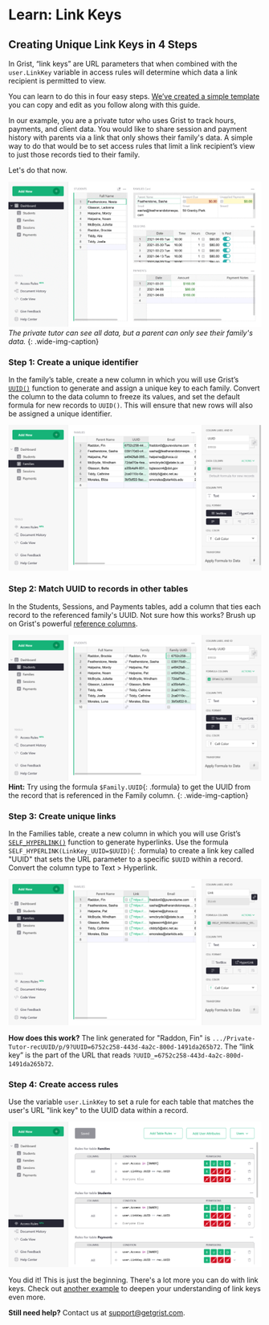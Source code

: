 # Learn: Link Keys

## Creating Unique Link Keys in 4 Steps

In Grist, “link keys” are URL parameters that when combined with the `user.LinkKey` variable in
access rules will determine which data a link recipient is permitted to view.

You can learn to do this in four easy steps.
[We’ve created a simple template](https://public.getgrist.com/cBRGq2QKzTSC/Private-Tutor-LinkKey-Tutorial)
you can copy and edit as you follow along with this guide.

In our example, you are a private tutor who uses Grist to track hours, payments, and client data.
You would like to share session and payment history with parents via a link that only shows their
family's data. A simple way to do that would be to set access rules that limit a link recipient’s
view to just those records tied to their family.

Let's do that now.

![Tutor and family's views](images/2021-04-link-keys/full-v-limited-access-animated.gif)
*The private tutor can see all data, but a parent can only see their family's data.*
{: .wide-img-caption}

### Step 1: Create a unique identifier

In the family’s table, create a new column in which you will use Grist’s
[`UUID()`](../functions.md#uuid) function to generate and assign a unique key to
each family. Convert the column to the data column to freeze its values, and set the default
formula for new records to `UUID()`. This will ensure that new rows will also be assigned a unique
identifier.

![Create a UUID for each family](images/2021-04-link-keys/private-tutor-uuid.png)

### Step 2: Match UUID to records in other tables

In the Students, Sessions, and Payments tables, add a column that ties each record to the
referenced family's UUID. Not sure how this works? Brush up on Grist's powerful [reference
columns](../col-refs.md#top).

![Use reference columns to fetch UUID](images/2021-04-link-keys/private-tutor-reference-UUID.png)
**Hint:** Try using the formula `$Family.UUID`{: .formula} to get the UUID from the record
that is referenced in the Family column.
{: .wide-img-caption}

### Step 3: Create unique links

In the Families table, create a new column in which you will use Grist’s
[`SELF_HYPERLINK()`](../functions.md#self_hyperlink) function to generate hyperlinks.  Use the
formula `SELF_HYPERLINK(LinkKey_UUID=$UUID)`{: .formula}
to create a link key called "UUID" that sets the URL parameter to a specific `$UUID` within a record.
Convert the column type to Text > Hyperlink.

![Creating unique links](images/2021-04-link-keys/private-tutor-UUID-links.png)

**How does this work?** The link generated for "Raddon, Fin" is
`.../Private-Tutor-recUUID/p/9?UUID=6752c258-443d-4a2c-800d-1491da265b72`. The “link key” is the
part of the URL that reads `?UUID_=6752c258-443d-4a2c-800d-1491da265b72`.

### Step 4: Create access rules

Use the variable `user.LinkKey` to set a rule for each table that matches the user's URL "link key" to the UUID data within a record.

![Creating unique links](images/2021-04-link-keys/private-tutor-UUID-acl.png)

You did it! This is just the beginning. There's a lot more you can do with link keys. Check out
[another example](../access-rules.md#link-keys) to deepen your
understanding of link keys even more.


**Still need help?** Contact us at <support@getgrist.com>.
